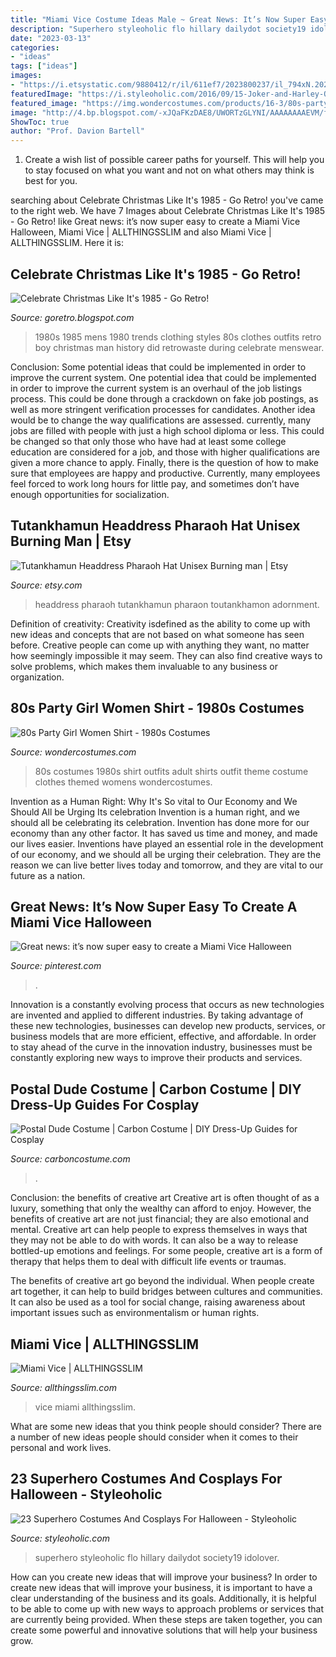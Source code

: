 ```yaml
---
title: "Miami Vice Costume Ideas Male ~ Great News: It’s Now Super Easy To Create A Miami Vice Halloween"
description: "Superhero styleoholic flo hillary dailydot society19 idolover"
date: "2023-03-13"
categories:
- "ideas"
tags: ["ideas"]
images:
- "https://i.etsystatic.com/9880412/r/il/611ef7/2023800237/il_794xN.2023800237_728v.jpg"
featuredImage: "https://i.styleoholic.com/2016/09/15-Joker-and-Harley-Quinn-couple-look.jpg"
featured_image: "https://img.wondercostumes.com/products/16-3/80s-party-girl-shirt-.jpg"
image: "http://4.bp.blogspot.com/-xJQaFKzDAE8/UWORTzGLYNI/AAAAAAAAEVM/f3K7dHiW8Bk/s640/miamivice10.JPG"
ShowToc: true
author: "Prof. Davion Bartell"
---
```



1. Create a wish list of possible career paths for yourself. This will help you to stay focused on what you want and not on what others may think is best for you. 

	

		
searching about Celebrate Christmas Like It&#039;s 1985 - Go Retro! you've came to the right web. We have 7 Images about Celebrate Christmas Like It&#039;s 1985 - Go Retro! like Great news: it’s now super easy to create a Miami Vice Halloween, Miami Vice | ALLTHINGSSLIM and also Miami Vice | ALLTHINGSSLIM. Here it is:
		
    
## Celebrate Christmas Like It&#039;s 1985 - Go Retro!

<img loading=lazy src="http://4.bp.blogspot.com/-PmBPEqv5Xb8/TtErttfOGxI/AAAAAAAAEAA/2EGsI0Bsf-A/s1600/SearsWishbook.1985EC.P249.jpg" onerror="this.onerror=null;this.src='https://tse2.mm.bing.net/th?id=OIP.AUU9mzUdOZkpb184dQ-HGAHaJ-&amp;pid=15.1';" alt="Celebrate Christmas Like It&#039;s 1985 - Go Retro!">

_Source: goretro.blogspot.com_

>1980s 1985 mens 1980 trends clothing styles 80s clothes outfits retro boy christmas man history did retrowaste during celebrate menswear. 

	

Conclusion: Some potential ideas that could be implemented in order to improve the current system.
One potential idea that could be implemented in order to improve the current system is an overhaul of the job listings process. This could be done through a crackdown on fake job postings, as well as more stringent verification processes for candidates. Another idea would be to change the way qualifications are assessed. currently, many jobs are filled with people with just a high school diploma or less. This could be changed so that only those who have had at least some college education are considered for a job, and those with higher qualifications are given a more chance to apply. Finally, there is the question of how to make sure that employees are happy and productive. Currently, many employees feel forced to work long hours for little pay, and sometimes don’t have enough opportunities for socialization.

    
## Tutankhamun Headdress Pharaoh Hat Unisex Burning Man | Etsy

<img loading=lazy src="https://i.etsystatic.com/9880412/r/il/611ef7/2023800237/il_794xN.2023800237_728v.jpg" onerror="this.onerror=null;this.src='https://tse4.mm.bing.net/th?id=OIP.Vz5eKUt387nkKwMjpLCEPQHaKK&amp;pid=15.1';" alt="Tutankhamun Headdress Pharaoh Hat Unisex Burning man | Etsy">

_Source: etsy.com_

>headdress pharaoh tutankhamun pharaon toutankhamon adornment. 

	

Definition of creativity:
Creativity isdefined as the ability to come up with new ideas and concepts that are not based on what someone has seen before. Creative people can come up with anything they want, no matter how seemingly impossible it may seem. They can also find creative ways to solve problems, which makes them invaluable to any business or organization.

    
## 80s Party Girl Women Shirt - 1980s Costumes

<img loading=lazy src="https://img.wondercostumes.com/products/16-3/80s-party-girl-shirt-.jpg" onerror="this.onerror=null;this.src='https://tse1.mm.bing.net/th?id=OIP.Lmcv2U1NisjOTHK4w9tzRgHaKX&amp;pid=15.1';" alt="80s Party Girl Women Shirt - 1980s Costumes">

_Source: wondercostumes.com_

>80s costumes 1980s shirt outfits adult shirts outfit theme costume clothes themed womens wondercostumes. 

	

Invention as a Human Right: Why It's So vital to Our Economy and We Should All be Urging Its celebration
Invention is a human right, and we should all be celebrating its celebration. Invention has done more for our economy than any other factor. It has saved us time and money, and made our lives easier.
Inventions have played an essential role in the development of our economy, and we should all be urging their celebration. They are the reason we can live better lives today and tomorrow, and they are vital to our future as a nation.

    
## Great News: It’s Now Super Easy To Create A Miami Vice Halloween

<img loading=lazy src="https://i.pinimg.com/originals/ee/89/bc/ee89bcd173de313ea6d6be7096681d69.jpg" onerror="this.onerror=null;this.src='https://tse4.mm.bing.net/th?id=OIP.7xqqMyevKb1uBDzSxKR5CQHaPj&amp;pid=15.1';" alt="Great news: it’s now super easy to create a Miami Vice Halloween">

_Source: pinterest.com_

>. 

	

Innovation is a constantly evolving process that occurs as new technologies are invented and applied to different industries. By taking advantage of these new technologies, businesses can develop new products, services, or business models that are more efficient, effective, and affordable. In order to stay ahead of the curve in the innovation industry, businesses must be constantly exploring new ways to improve their products and services.

    
## Postal Dude Costume | Carbon Costume | DIY Dress-Up Guides For Cosplay

<img loading=lazy src="https://carboncostume.com/wordpress/wp-content/uploads/2021/03/postal-dude-cosplay-tutorial.jpg" onerror="this.onerror=null;this.src='https://tse3.mm.bing.net/th?id=OIP.fMwOncDlYboceY9yPEUZLAHaEK&amp;pid=15.1';" alt="Postal Dude Costume | Carbon Costume | DIY Dress-Up Guides for Cosplay">

_Source: carboncostume.com_

>. 

	

Conclusion: the benefits of creative art
Creative art is often thought of as a luxury, something that only the wealthy can afford to enjoy. However, the benefits of creative art are not just financial; they are also emotional and mental.
Creative art can help people to express themselves in ways that they may not be able to do with words. It can also be a way to release bottled-up emotions and feelings. For some people, creative art is a form of therapy that helps them to deal with difficult life events or traumas.

The benefits of creative art go beyond the individual. When people create art together, it can help to build bridges between cultures and communities. It can also be used as a tool for social change, raising awareness about important issues such as environmentalism or human rights.

    
## Miami Vice | ALLTHINGSSLIM

<img loading=lazy src="http://4.bp.blogspot.com/-xJQaFKzDAE8/UWORTzGLYNI/AAAAAAAAEVM/f3K7dHiW8Bk/s640/miamivice10.JPG" onerror="this.onerror=null;this.src='https://tse4.mm.bing.net/th?id=OIP.WejGov-x7SpFYsD6Bg1E-QAAAA&amp;pid=15.1';" alt="Miami Vice | ALLTHINGSSLIM">

_Source: allthingsslim.com_

>vice miami allthingsslim. 

	

What are some new ideas that you think people should consider?
There are a number of new ideas people should consider when it comes to their personal and work lives.

    
## 23 Superhero Costumes And Cosplays For Halloween - Styleoholic

<img loading=lazy src="https://i.styleoholic.com/2016/09/15-Joker-and-Harley-Quinn-couple-look.jpg" onerror="this.onerror=null;this.src='https://tse4.mm.bing.net/th?id=OIP.eG-e6p8kmlAXpif1n2-VyAHaLH&amp;pid=15.1';" alt="23 Superhero Costumes And Cosplays For Halloween - Styleoholic">

_Source: styleoholic.com_

>superhero styleoholic flo hillary dailydot society19 idolover. 

	

How can you create new ideas that will improve your business?
In order to create new ideas that will improve your business, it is important to have a clear understanding of the business and its goals. Additionally, it is helpful to be able to come up with new ways to approach problems or services that are currently being provided. When these steps are taken together, you can create some powerful and innovative solutions that will help your business grow.

